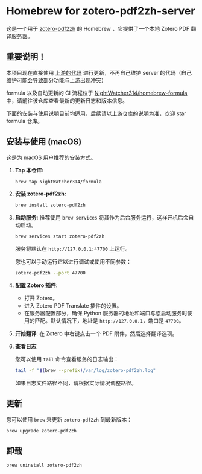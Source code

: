 # Homebrew for zotero-pdf2zh-server

这是一个用于 [zotero-pdf2zh](https://github.com/guaguastandup/zotero-pdf2zh) 的 Homebrew ，它提供了一个本地 Zotero PDF 翻译服务器。


## 重要说明！

本项目现在直接使用 [上游的代码](https://github.com/guaguastandup/zotero-pdf2zh) 进行更新，不再自己维护 server 的代码（自己维护可能会导致部分功能与上游出现冲突）

formula 以及自动更新的 CI 流程位于 [NightWatcher314/homebrew-formula](https://github.com/NightWatcher314/homebrew-formula) 中，请前往该仓库查看最新的更新日志和版本信息。

下面的安装与使用说明目前均适用，后续请以上游仓库的说明为准，欢迎 star formula 仓库。

## 安装与使用 (macOS)

这是为 macOS 用户推荐的安装方式。

1.  **Tap 本仓库:**

    ```bash
    brew tap NightWatcher314/formula
    ```

2.  **安装 zotero-pdf2zh:**

    ```bash
    brew install zotero-pdf2zh
    ```

3.  **启动服务:**
    推荐使用 `brew services` 将其作为后台服务运行，这样开机后会自动启动。

    ```bash
    brew services start zotero-pdf2zh
    ```

    服务将默认在 `http://127.0.0.1:47700` 上运行。

    您也可以手动运行它以进行调试或使用不同参数：

    ```bash
    zotero-pdf2zh --port 47700
    ```

4.  **配置 Zotero 插件**:

    - 打开 Zotero。
    - 进入 Zotero PDF Translate 插件的设置。
    - 在服务器配置部分，确保 Python 服务器的地址和端口与您启动服务时使用的匹配。默认情况下，地址是 `http://127.0.0.1`，端口是 `47700`。

5.  **开始翻译**: 在 Zotero 中右键点击一个 PDF 附件，然后选择翻译选项。

6.  **查看日志**

    您可以使用 `tail` 命令查看服务的日志输出：

    ```bash
    tail -f "$(brew --prefix)/var/log/zotero-pdf2zh.log"
    ```

    如果日志文件路径不同，请根据实际情况调整路径。

## 更新

您可以使用 `brew` 来更新 `zotero-pdf2zh` 到最新版本：

```bash
brew upgrade zotero-pdf2zh
```

## 卸载

```bash
brew uninstall zotero-pdf2zh
```

